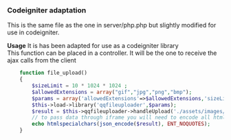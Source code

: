 ### Codeigniter adaptation ###

This is the same file as the one in server/php.php but slightly modified for use in codeigniter.

**Usage**
It is has been adapted for use as a codeigniter library<br/>
This function can be placed in a controller. It will be the one to receive the ajax calls from the client

```php
	function file_upload()
	{
		$sizeLimit = 10 * 1024 * 1024 ;
		$allowedExtensions = array("gif","jpg","png","bmp");
		$params = array('allowedExtensions'=>$allowedExtensions,'sizeLimit'=>$sizeLimit,"change_filename"=>false);
		$this->load->library('qqfileuploader',$params);
		$result = $this->qqfileuploader->handleUpload('./assets/images/uploads/');
		// to pass data through iframe you will need to encode all html tags
		echo htmlspecialchars(json_encode($result), ENT_NOQUOTES);		
	}
```